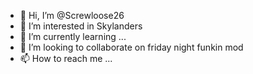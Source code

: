 - 👋 Hi, I’m @Screwloose26
- 👀 I’m interested in Skylanders
- 🌱 I’m currently learning ...
- 💞️ I’m looking to collaborate on friday night funkin mod
- 📫 How to reach me ...

<!---
Screwloose26/Screwloose26 is a ✨ special ✨ repository because its `README.md` (this file) appears on your GitHub profile.
You can click the Preview link to take a look at your changes.
--->
